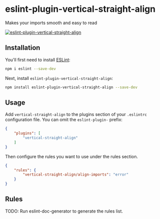 # eslint-plugin-vertical-straight-align

Makes your imports smooth and easy to read

[![eslint-plugin-vertical-straight-align](https://i.makeagif.com/media/3-03-2024/YvnoVA.gif)](https://i.makeagif.com/media/3-03-2024/YvnoVA.gif)

## Installation

You'll first need to install [ESLint](https://eslint.org/):

```sh
npm i eslint --save-dev
```

Next, install `eslint-plugin-vertical-straight-align`:

```sh
npm install eslint-plugin-vertical-straight-align --save-dev
```

## Usage

Add `vertical-straight-align` to the plugins section of your `.eslintrc` configuration file. You can omit the `eslint-plugin-` prefix:

```json
{
    "plugins": [
        "vertical-straight-align"
    ]
}
```


Then configure the rules you want to use under the rules section.

```json
{
    "rules": {
        "vertical-straight-align/align-imports": "error"
    }
}
```

## Rules

<!-- begin auto-generated rules list -->
TODO: Run eslint-doc-generator to generate the rules list.
<!-- end auto-generated rules list -->


